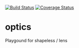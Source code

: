 [![Build Status](https://travis-ci.org/frankpepermans/optics.svg)](https://travis-ci.org/frankpepermans/optics)
[![Coverage Status](https://coveralls.io/repos/frankpepermans/optics/badge.svg?branch=master&service=github)](https://coveralls.io/github/frankpepermans/optics?branch=master)

# optics
Playgound for shapeless / lens
